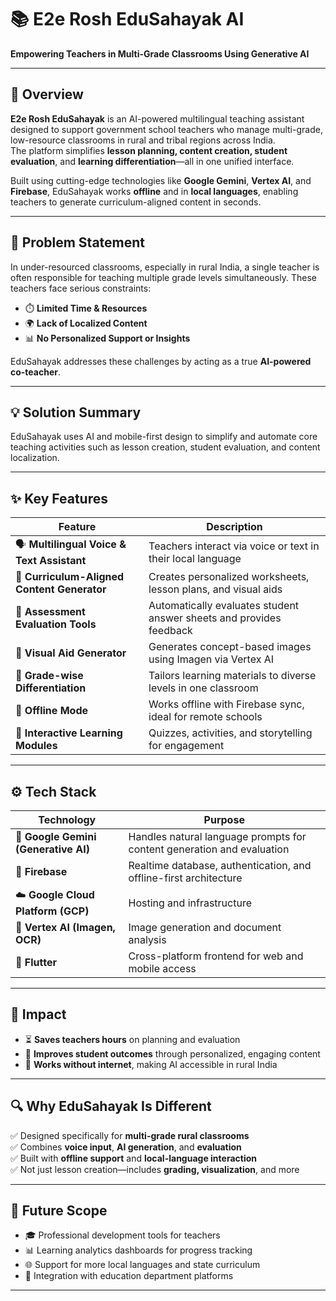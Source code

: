 # 📚 E2e Rosh EduSahayak AI  
**Empowering Teachers in Multi-Grade Classrooms Using Generative AI**

---

## 🌟 Overview

**E2e Rosh EduSahayak** is an AI-powered multilingual teaching assistant designed to support government school teachers who manage multi-grade, low-resource classrooms in rural and tribal regions across India.  
The platform simplifies **lesson planning, content creation, student evaluation**, and **learning differentiation**—all in one unified interface.

Built using cutting-edge technologies like **Google Gemini**, **Vertex AI**, and **Firebase**, EduSahayak works **offline** and in **local languages**, enabling teachers to generate curriculum-aligned content in seconds.

---

## 🧠 Problem Statement

In under-resourced classrooms, especially in rural India, a single teacher is often responsible for teaching multiple grade levels simultaneously. These teachers face serious constraints:

- ⏱️ **Limited Time & Resources**  
- 🌍 **Lack of Localized Content**  
- 📊 **No Personalized Support or Insights**  

EduSahayak addresses these challenges by acting as a true **AI-powered co-teacher**.

---

## 💡 Solution Summary

EduSahayak uses AI and mobile-first design to simplify and automate core teaching activities such as lesson creation, student evaluation, and content localization.

---

## ✨ Key Features

| Feature | Description |
|--------|-------------|
| 🗣️ **Multilingual Voice & Text Assistant** | Teachers interact via voice or text in their local language |
| 🧾 **Curriculum-Aligned Content Generator** | Creates personalized worksheets, lesson plans, and visual aids |
| 🎯 **Assessment Evaluation Tools** | Automatically evaluates student answer sheets and provides feedback |
| 🎨 **Visual Aid Generator** | Generates concept-based images using Imagen via Vertex AI |
| 🧒 **Grade-wise Differentiation** | Tailors learning materials to diverse levels in one classroom |
| 📴 **Offline Mode** | Works offline with Firebase sync, ideal for remote schools |
| 🧪 **Interactive Learning Modules** | Quizzes, activities, and storytelling for engagement |

---

## ⚙️ Tech Stack

| Technology | Purpose |
|------------|---------|
| 🧠 **Google Gemini (Generative AI)** | Handles natural language prompts for content generation and evaluation |
| 🧰 **Firebase** | Realtime database, authentication, and offline-first architecture |
| ☁️ **Google Cloud Platform (GCP)** | Hosting and infrastructure |
| 🧾 **Vertex AI (Imagen, OCR)** | Image generation and document analysis |
| 📱 **Flutter** | Cross-platform frontend for web and mobile access |

---

## 🚀 Impact

- ⏳ **Saves teachers hours** on planning and evaluation  
- 🧒 **Improves student outcomes** through personalized, engaging content  
- 📶 **Works without internet**, making AI accessible in rural India  

---

## 🔍 Why EduSahayak Is Different

✅ Designed specifically for **multi-grade rural classrooms**  
✅ Combines **voice input**, **AI generation**, and **evaluation**  
✅ Built with **offline support** and **local-language interaction**  
✅ Not just lesson creation—includes **grading, visualization**, and more  

---

## 🔭 Future Scope

- 🎓 Professional development tools for teachers  
- 📊 Learning analytics dashboards for progress tracking  
- 🌐 Support for more local languages and state curriculum
- 🏫 Integration with education department platforms  

---

